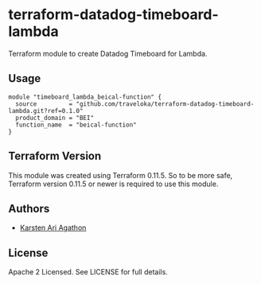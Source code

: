 terraform-datadog-timeboard-lambda
=================

Terraform module to create Datadog Timeboard for Lambda.



Usage
-----

```hcl
module "timeboard_lambda_beical-function" {
  source         = "github.com/traveloka/terraform-datadog-timeboard-lambda.git?ref=0.1.0"
  product_domain = "BEI"
  function_name  = "beical-function"
}
```

Terraform Version
-----------------

This module was created using Terraform 0.11.5. 
So to be more safe, Terraform version 0.11.5 or newer is required to use this module.

Authors
-------

* [Karsten Ari Agathon](https://github.com/karstenaa)

License
-------

Apache 2 Licensed. See LICENSE for full details.
